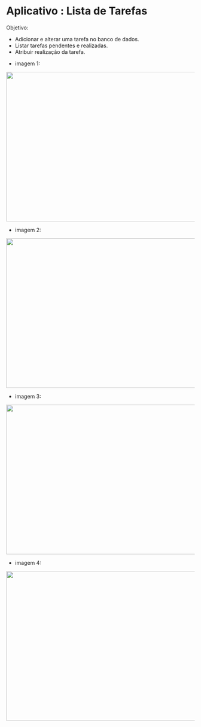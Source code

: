 # Aplicativo : Lista de Tarefas

Objetivo:
* Adicionar e alterar uma tarefa no banco de dados.
* Listar tarefas pendentes e realizadas.
* Atribuir realização da tarefa.

- imagem 1:
<img src="https://uploaddeimagens.com.br/images/003/578/840/original/pendentes.png?1639070916" width="900px" height="400">

- imagem 2:
<img src="https://uploaddeimagens.com.br/images/003/578/845/original/addtarefa.png?1639070972" width="900px" height="400">

- imagem 3:
<img src="https://uploaddeimagens.com.br/images/003/578/849/original/atualizar.png?1639071008" width="900px" height="400">

- imagem 4:
<img src="https://uploaddeimagens.com.br/images/003/578/858/original/realizadas.png?1639071053" width="900px" height="400">
